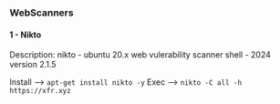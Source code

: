 ### WebScanners

#### 1 - Nikto 
Description: nikto - ubuntu 20.x web vulerability scanner shell - 2024 version 2.1.5

Install --> ``` apt-get install nikto -y ```
Exec --> ```nikto -C all -h https://xfr.xyz```

